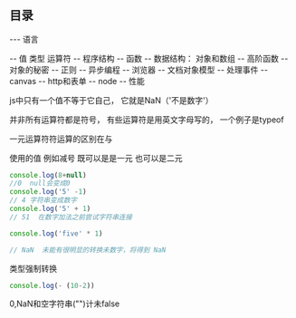#

## 目录

--- 语言

  -- 值 类型 运算符
  -- 程序结构
  -- 函数
  -- 数据结构： 对象和数组
  -- 高阶函数
  -- 对象的秘密
  -- 正则
  -- 异步编程
-- 浏览器
  -- 文档对象模型
  -- 处理事件
  -- canvas
  -- http和表单
-- node
  -- 性能

js中只有一个值不等于它自己， 它就是NaN（'不是数字'）

并非所有运算符都是符号， 有些运算符是用英文字母写的， 一个例子是typeof

一元运算符符运算的区别在与

使用的值 例如减号 既可以是是一元 也可以是二元

```js
console.log(8+null)
//0  null会变成0
console.log('5' -1)
// 4 字符串变成数字
console.log('5' + 1)
// 51  在数字加法之前尝试字符串连接 

console.log('five' * 1)

// NaN  未能有很明显的转换未数字，将得到 NaN
```

类型强制转换

```js
console.log(- (10-2))
```

0,NaN和空字符串("")计未false
